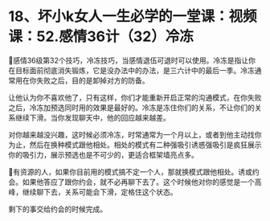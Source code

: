 # 18、坏小k女人一生必学的一堂课：视频课：52.感情36计（32）冷冻

🎼感情36级第32个技巧，冷冻技巧，当感情退伍可退时可以使用。冷冻是指让你在目标面前彻底消失锻炼，它是没办法中的办法，是三六计中的最后一季。冷冻通常用在你失败之后，目的是卸掉对方的防备。

让他认为你不喜欢他了，只有这样，你们才能重新开启正常的沟通模式，在你失败之后，冷冻加预选同时用的效果是最好的。冷冻是冻住你们的关系，不让你们的关系继续下滑。当你发现聊天中，他的回应越来越差。

对你越来越没兴趣，这时候必须冷冻，时常通常为一个月以上，或者到他主动找你为止，然后在换种模式跟他相处。相处的模式有二种强吸引诱惑强吸引是疯狂展示你的吸引力，展示预选也是不可少的，更适合框架墙亮点多。

🎼有资源的人，如果你目前用的模式搞不定一个人，那就换模式跟他相处。诱或约会。如果他答应了跟你约会，就不必再聊下去了。这个时候他对你的感觉是一个高峰，继续聊下去，关系可能会下滑，定格住这个状态。

剩下的事交给约会的时候完成。